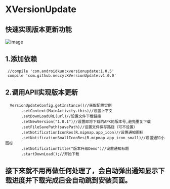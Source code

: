 # XVersionUpdate
## 快速实现版本更新功能
![image](http://img.blog.csdn.net/20170523162052660?watermark/2/text/aHR0cDovL2Jsb2cuY3Nkbi5uZXQvYTE1MzM1ODg4Njc=/font/5a6L5L2T/fontsize/400/fill/I0JBQkFCMA==/dissolve/70/gravity/SouthEast)   
## 1.添加依赖 
   
     //compile 'com.androidkun:xversionupdate:1.0.5'
     compile 'com.github.neccy:XVersionUpdate:v1.0.0'

## 2.调用APII实现版本更新
   
      VersionUpdateConfig.getInstance()//获取配置实例
           .setContext(MainActivity.this)//设置上下文
           .setDownLoadURL(url)//设置文件下载链接 
           .setNewVersion("1.0.1")//设置即将下载的APK的版本号,避免重复下载
           .setFileSavePath(savePath)//设置文件保存路径（可不设置）
           .setNotificationIconRes(R.mipmap.app_icon)//设置通知图标
           .setNotificationSmallIconRes(R.mipmap.app_icon_small)//设置通知小图标
           .setNotificationTitle("版本升级Demo")//设置通知标题
           .startDownLoad();//开始下载
  
 ## 接下来就不用再做任何处理了，会自动弹出通知显示下载进度并下载完成后会自动跳到安装页面。
